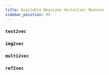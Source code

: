 ```yaml
---
title: Available Weaviate Vectorizer Modules
sidebar_position: 99
---
```


### `text2vec`

### `img2vec`

### `multi2vec`

### `ref2vec`

